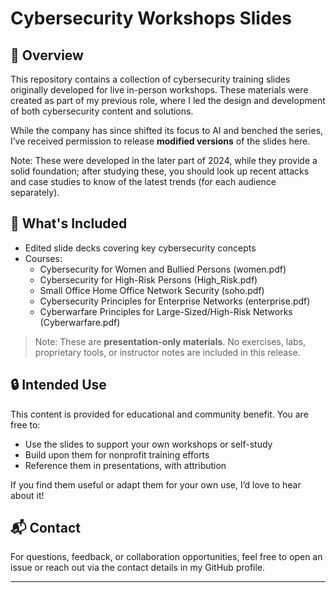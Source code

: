 # Cybersecurity Workshops Slides 

## 📌 Overview

This repository contains a collection of cybersecurity training slides originally developed for live in-person workshops. These materials were created as part of my previous role, where I led the design and development of both cybersecurity content and solutions.

While the company has since shifted its focus to AI and benched the series, I’ve received permission to release **modified versions** of the slides here. 

Note: These were developed in the later part of 2024, while they provide a solid foundation; after studying these, you should look up recent attacks and case studies to know of the latest trends (for each audience separately).
 
## 📂 What's Included

- Edited slide decks covering key cybersecurity concepts
- Courses:
  - Cybersecurity for Women and Bullied Persons (women.pdf)
  - Cybersecurity for High-Risk Persons (High_Risk.pdf)
  - Small Office Home Office Network Security (soho.pdf)
  - Cybersecurity Principles for Enterprise Networks (enterprise.pdf)
  - Cyberwarfare Principles for Large-Sized/High-Risk Networks (Cyberwarfare.pdf)

> Note: These are **presentation-only materials**. No exercises, labs, proprietary tools, or instructor notes are included in this release.

## 🔒 Intended Use

This content is provided for educational and community benefit. You are free to:
- Use the slides to support your own workshops or self-study
- Build upon them for nonprofit training efforts
- Reference them in presentations, with attribution

If you find them useful or adapt them for your own use, I’d love to hear about it!

## 📬 Contact

For questions, feedback, or collaboration opportunities, feel free to open an issue or reach out via the contact details in my GitHub profile.

---

